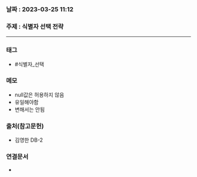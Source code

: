 ### 날짜 : 2023-03-25 11:12
### 주제 : 식별자 선택 전략
---
### 태그
* #식별자_선택 

### 메모
* null값은 허용하지 않음
* 유일해야함
* 변해서는 안됨

### 출처(참고문헌)
-  김영한 DB-2

### 연결문서
- 
